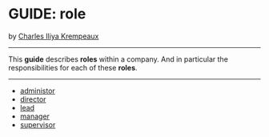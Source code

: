 # GUIDE: role

by [Charles Iliya Krempeaux](http://changelog.ca/)

---

This **guide** describes **roles** within a company.
And in particular the responsibilities for each of these **roles**.

---

* [administor](role/administor/README.md)
* [director](role/director/README.md)
* [lead](role/lead/README.md)
* [manager](role/manager/README.md)
* [supervisor](role/supervisor/README.md)
